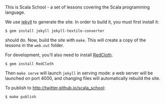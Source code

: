 This is Scala School - a set of lessons covering the Scala programming language.

We use [jekyll](https://github.com/mojombo/jekyll) to generate the site. In order to build it, you must first install it:

	$ gem install jekyll jekyll-textile-converter

should do. Now, build the site with `make`. This will create a copy of the lessons in the `web.out` folder.

For development, you'll also need to install [RedCloth](http://redcloth.org/).

	$ gem install RedCloth

Then `make serve` will launch `jekyll` in serving mode: a web server will be launched on port 4000, and changing files will automatically rebuild the site.

To publish to http://twitter.github.io/scala_school:

	$ make publish
